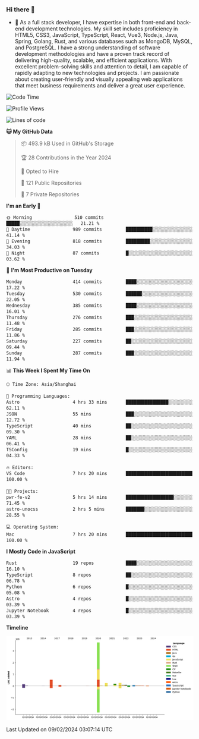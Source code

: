 ### Hi there 👋

- 🌱 As a full stack developer, I have expertise in both front-end and back-end development technologies. My skill set includes proficiency in HTML5, CSS3, JavaScript, TypeScript, React, Vue3, Node.js, Java, Spring, Golang, Rust, and various databases such as MongoDB, MySQL, and PostgreSQL. I have a strong understanding of software development methodologies and have a proven track record of delivering high-quality, scalable, and efficient applications. With excellent problem-solving skills and attention to detail, I am capable of rapidly adapting to new technologies and projects. I am passionate about creating user-friendly and visually appealing web applications that meet business requirements and deliver a great user experience.

<!--START_SECTION:waka-->
![Code Time](http://img.shields.io/badge/Code%20Time-1%2C177%20hrs%2033%20mins-blue)

![Profile Views](http://img.shields.io/badge/Profile%20Views-0-blue)

![Lines of code](https://img.shields.io/badge/From%20Hello%20World%20I%27ve%20Written-5.6%20million%20lines%20of%20code-blue)

**🐱 My GitHub Data** 

> 📦 493.9 kB Used in GitHub's Storage 
 > 
> 🏆 28 Contributions in the Year 2024
 > 
> 💼 Opted to Hire
 > 
> 📜 121 Public Repositories 
 > 
> 🔑 7 Private Repositories 
 > 
**I'm an Early 🐤** 

```text
🌞 Morning                510 commits         █████░░░░░░░░░░░░░░░░░░░░   21.21 % 
🌆 Daytime                989 commits         ██████████░░░░░░░░░░░░░░░   41.14 % 
🌃 Evening                818 commits         █████████░░░░░░░░░░░░░░░░   34.03 % 
🌙 Night                  87 commits          █░░░░░░░░░░░░░░░░░░░░░░░░   03.62 % 
```
📅 **I'm Most Productive on Tuesday** 

```text
Monday                   414 commits         ████░░░░░░░░░░░░░░░░░░░░░   17.22 % 
Tuesday                  530 commits         ██████░░░░░░░░░░░░░░░░░░░   22.05 % 
Wednesday                385 commits         ████░░░░░░░░░░░░░░░░░░░░░   16.01 % 
Thursday                 276 commits         ███░░░░░░░░░░░░░░░░░░░░░░   11.48 % 
Friday                   285 commits         ███░░░░░░░░░░░░░░░░░░░░░░   11.86 % 
Saturday                 227 commits         ██░░░░░░░░░░░░░░░░░░░░░░░   09.44 % 
Sunday                   287 commits         ███░░░░░░░░░░░░░░░░░░░░░░   11.94 % 
```


📊 **This Week I Spent My Time On** 

```text
🕑︎ Time Zone: Asia/Shanghai

💬 Programming Languages: 
Astro                    4 hrs 33 mins       ████████████████░░░░░░░░░   62.11 % 
JSON                     55 mins             ███░░░░░░░░░░░░░░░░░░░░░░   12.72 % 
TypeScript               40 mins             ██░░░░░░░░░░░░░░░░░░░░░░░   09.30 % 
YAML                     28 mins             ██░░░░░░░░░░░░░░░░░░░░░░░   06.41 % 
TSConfig                 19 mins             █░░░░░░░░░░░░░░░░░░░░░░░░   04.33 % 

🔥 Editors: 
VS Code                  7 hrs 20 mins       █████████████████████████   100.00 % 

🐱‍💻 Projects: 
pwr-fe-v2                5 hrs 14 mins       ██████████████████░░░░░░░   71.45 % 
astro-unocss             2 hrs 5 mins        ███████░░░░░░░░░░░░░░░░░░   28.55 % 

💻 Operating System: 
Mac                      7 hrs 20 mins       █████████████████████████   100.00 % 
```

**I Mostly Code in JavaScript** 

```text
Rust                     19 repos            ████░░░░░░░░░░░░░░░░░░░░░   16.10 % 
TypeScript               8 repos             ██░░░░░░░░░░░░░░░░░░░░░░░   06.78 % 
Python                   6 repos             █░░░░░░░░░░░░░░░░░░░░░░░░   05.08 % 
Astro                    4 repos             █░░░░░░░░░░░░░░░░░░░░░░░░   03.39 % 
Jupyter Notebook         4 repos             █░░░░░░░░░░░░░░░░░░░░░░░░   03.39 % 
```



**Timeline**

![Lines of Code chart](https://raw.githubusercontent.com/elton/elton/main/assets/bar_graph.png)


 Last Updated on 09/02/2024 03:07:14 UTC
<!--END_SECTION:waka-->

<!--
**elton/elton** is a ✨ _special_ ✨ repository because its `README.md` (this file) appears on your GitHub profile.

Here are some ideas to get you started:

- 🔭 I’m currently working on ...
- 🌱 I’m currently learning ...
- 👯 I’m looking to collaborate on ...
- 🤔 I’m looking for help with ...
- 💬 Ask me about ...
- 📫 How to reach me: ...
- 😄 Pronouns: ...
- ⚡ Fun fact: ...
-->
